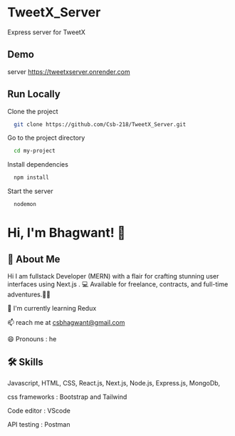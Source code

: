 
# TweetX_Server

Express server for TweetX 


## Demo

server https://tweetxserver.onrender.com


## Run Locally

Clone the project

```bash
  git clone https://github.com/Csb-218/TweetX_Server.git
```

Go to the project directory

```bash
  cd my-project
```

Install dependencies

```bash
  npm install
```

Start the server

```bash
  nodemon
```


# Hi, I'm Bhagwant! 👋


## 🚀 About Me
Hi I am fullstack Developer (MERN) with a flair for crafting stunning user interfaces using Next.js . 💻 Available for freelance, contracts, and full-time adventures.🚀✨

🧠 I'm currently learning Redux

📫 reach me at csbhagwant@gmail.com

😄 Pronouns : he




## 🛠 Skills
Javascript, HTML, CSS, React.js, Next.js, Node.js, Express.js, MongoDb,

css frameworks : Bootstrap and Tailwind

Code editor : VScode 

API testing : Postman


